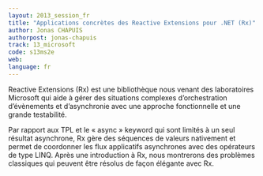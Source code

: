 ```yaml
---
layout: 2013_session_fr
title: "Applications concrètes des Reactive Extensions pour .NET (Rx)"
author: Jonas CHAPUIS
authorpost: jonas-chapuis
track: 13_microsoft
code: s13ms2e
web: 
language: fr
---
```


Reactive Extensions (Rx) est une bibliothèque nous venant des laboratoires Microsoft qui aide à gérer des situations complexes d’orchestration d’évènements et d’asynchronie avec une approche fonctionnelle et une grande testabilité.

Par rapport aux TPL et le « async » keyword qui sont limités à un seul résultat asynchrone, Rx gère des séquences de valeurs nativement et permet de coordonner les flux applicatifs asynchrones avec des opérateurs de type LINQ. Après une introduction à Rx, nous montrerons des problèmes classiques qui peuvent être résolus de façon élégante avec Rx.